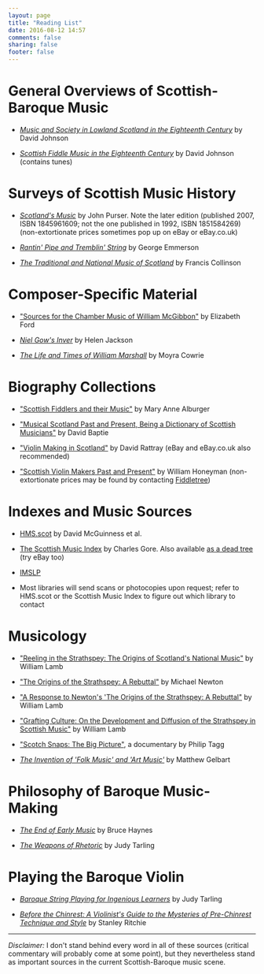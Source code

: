 ```yaml
---
layout: page
title: "Reading List"
date: 2016-08-12 14:57
comments: false
sharing: false
footer: false
---
```


# General Overviews of Scottish-Baroque Music

* [*Music and Society in Lowland Scotland in the Eighteenth Century*](http://amzn.to/2bn731G) by David Johnson

* [*Scottish Fiddle Music in the Eighteenth Century*](http://amzn.to/2aRy9Pa) by David Johnson (contains tunes)

# Surveys of Scottish Music History

* [*Scotland's Music*](http://amzn.to/2b4tpn6) by John Purser. Note the later edition (published 2007, ISBN 1845961609; not the one published in 1992, ISBN 1851584269) (non-extortionate prices sometimes pop up on eBay or eBay.co.uk)

* [*Rantin' Pipe and Tremblin' String*](http://amzn.to/2b0lv0I) by George Emmerson

* [*The Traditional and National Music of Scotland*](http://amzn.to/2bdT8hk) by Francis Collinson

# Composer-Specific Material

* ["Sources for the Chamber Music of William McGibbon"](http://www.gla.ac.uk/media/media_333619_en.pdf) by Elizabeth Ford

* [*Niel Gow's Inver*](http://amzn.to/2aRzaH6) by Helen Jackson

* [*The Life and Times of William Marshall*](http://amzn.to/2b0lD0v) by Moyra Cowrie

# Biography Collections

* ["Scottish Fiddlers and their Music"](http://amzn.to/2b0lD0v) by Mary Anne Alburger

* ["Musical Scotland Past and Present, Being a Dictionary of Scottish Musicians"](http://amzn.to/2bcG5vf) by David Baptie

* ["Violin Making in Scotland"](http://www.davidrattrayviolins.co.uk/publications.html) by David Rattray (eBay and eBay.co.uk also recommended)

* ["Scottish Violin Makers Past and Present"](http://amzn.to/2b0lv0S) by William Honeyman (non-extortionate prices may be found by contacting [Fiddletree](http://www.fiddletree-music.com/fiddletree/fiddletreestore.html))

# Indexes and Music Sources

* [HMS.scot](http://hms.scot/) by David McGuinness et al.

* [The Scottish Music Index](http://scottishmusicindex.org/) by Charles Gore. Also available [as a dead tree](http://amzn.to/2aOrtP2) (try eBay too)

* [IMSLP](http://imslp.org/)

* Most libraries will send scans or photocopies upon request; refer to HMS.scot or the Scottish Music Index to figure out which library to contact

# Musicology

* ["Reeling in the Strathspey: The Origins of Scotland's National Music"](http://www.academia.edu/4007917/Reeling_in_the_Strathspey_The_Origins_of_Scotlands_National_Music) by William Lamb

* ["The Origins of the Strathspey: A Rebuttal"](https://virtualgael.wordpress.com/2014/01/04/the-origins-of-the-strathspey-a-rebuttal/) by Michael Newton

* ["A Response to Newton's 'The Origins of the Strathspey: A Rebuttal"](http://www.academia.edu/9130337/A_Response_to_Newton_s_The_Origins_of_the_Strathspey_A_Rebuttal_) by William Lamb

* ["Grafting Culture: On the Development and Diffusion of the Strathspey in Scottish Music"](http://www.academia.edu/6722187/Grafting_Culture_On_the_Development_and_Diffusion_of_the_Strathspey_in_Scottish_Music) by William Lamb

* ["Scotch Snaps: The Big Picture"](http://tagg.org/ptavmat.htm#ScotchSnap), a documentary by Philip Tagg

* [*The Invention of 'Folk Music' and 'Art Music'*](http://amzn.to/2boQtkh) by Matthew Gelbart

# Philosophy of Baroque Music-Making

* [*The End of Early Music*](http://amzn.to/2aRAHwT) by Bruce Haynes

* [*The Weapons of Rhetoric*](http://amzn.to/2aOsdng) by Judy Tarling

# Playing the Baroque Violin

* [*Baroque String Playing for Ingenious Learners*](http://amzn.to/2aOshmY) by Judy Tarling

* [*Before the Chinrest: A Violinist's Guide to the Mysteries of Pre-Chinrest Technique and Style*](http://amzn.to/2bdVrAV) by Stanley Ritchie

<hr>

*Disclaimer:* I don't stand behind every word in all of these sources (critical
commentary will probably come at some point), but they nevertheless stand as
important sources in the current Scottish-Baroque music scene.
